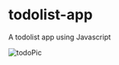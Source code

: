 # todolist-app
A todolist app using Javascript


![todoPic](https://user-images.githubusercontent.com/75582279/103225572-35937680-4950-11eb-8306-9cfb3b6f3495.png)
